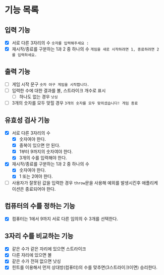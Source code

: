 # 기능 목록

## 입력 기능

- [x] 서로 다른 3자리의 수 `숫자를 입력해주세요 : `
- [x] 재시작/종료를 구분하는 1과 2 중 하나의 수 `게임을 새로 시작하려면 1, 종료하려면 2를 입력하세요.`

## 출력 기능

- [ ] 게임 시작 문구 `숫자 야구 게임을 시작합니다.`
- [ ] 입력한 수에 대한 결과를 볼, 스트라이크 개수로 표시
  - [ ] 하나도 없는 경우 `낫싱`
- [ ] 3개의 숫자를 모두 맞힐 경우 `3개의 숫자를 모두 맞히셨습니다! 게임 종료`

## 유효성 검사 기능

- [x] 서로 다른 3자리의 수
  - [x] 숫자여야 한다.
  - [x] 중복이 있으면 안 된다.
  - [x] 1부터 9까지의 숫자여야 한다.
  - [x] 3개의 수를 입력해야 한다.
- [x] 재시작/종료를 구분하는 1과 2 중 하나의 수
  - [x] 숫자여야 한다.
  - [x] 1 또는 2여야 한다.
- [ ] 사용자가 잘못된 값을 입력한 경우 `throw`문을 사용해 예외를 발생시킨후 애플리케이션은 종료되어야 한다.

## 컴퓨터의 수를 정하는 기능

- [x] 컴퓨터는 1에서 9까지 서로 다른 임의의 수 3개를 선택한다.

## 3자리 수를 비교하는 기능

- [x] 같은 수가 같은 자리에 있으면 스트라이크
- [x] 다른 자리에 있으면 볼
- [x] 같은 수가 전혀 없으면 낫싱
- [x] 힌트를 이용해서 먼저 상대방(컴퓨터)의 수를 맞추면(3스트라이크이면) 승리한다.
